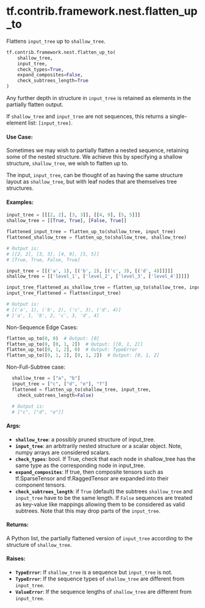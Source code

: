 <div itemscope itemtype="http://developers.google.com/ReferenceObject">
<meta itemprop="name" content="tf.contrib.framework.nest.flatten_up_to" />
<meta itemprop="path" content="Stable" />
</div>

# tf.contrib.framework.nest.flatten_up_to

Flattens `input_tree` up to `shallow_tree`.

``` python
tf.contrib.framework.nest.flatten_up_to(
    shallow_tree,
    input_tree,
    check_types=True,
    expand_composites=False,
    check_subtrees_length=True
)
```

<!-- Placeholder for "Used in" -->

Any further depth in structure in `input_tree` is retained as elements in the
partially flatten output.

If `shallow_tree` and `input_tree` are not sequences, this returns a
single-element list: `[input_tree]`.

#### Use Case:



Sometimes we may wish to partially flatten a nested sequence, retaining some
of the nested structure. We achieve this by specifying a shallow structure,
`shallow_tree`, we wish to flatten up to.

The input, `input_tree`, can be thought of as having the same structure layout
as `shallow_tree`, but with leaf nodes that are themselves tree structures.

#### Examples:



```python
input_tree = [[[2, 2], [3, 3]], [[4, 9], [5, 5]]]
shallow_tree = [[True, True], [False, True]]

flattened_input_tree = flatten_up_to(shallow_tree, input_tree)
flattened_shallow_tree = flatten_up_to(shallow_tree, shallow_tree)

# Output is:
# [[2, 2], [3, 3], [4, 9], [5, 5]]
# [True, True, False, True]
```

```python
input_tree = [[('a', 1), [('b', 2), [('c', 3), [('d', 4)]]]]]
shallow_tree = [['level_1', ['level_2', ['level_3', ['level_4']]]]]

input_tree_flattened_as_shallow_tree = flatten_up_to(shallow_tree, input_tree)
input_tree_flattened = flatten(input_tree)

# Output is:
# [('a', 1), ('b', 2), ('c', 3), ('d', 4)]
# ['a', 1, 'b', 2, 'c', 3, 'd', 4]
```

Non-Sequence Edge Cases:

```python
flatten_up_to(0, 0)  # Output: [0]
flatten_up_to(0, [0, 1, 2])  # Output: [[0, 1, 2]]
flatten_up_to([0, 1, 2], 0)  # Output: TypeError
flatten_up_to([0, 1, 2], [0, 1, 2])  # Output: [0, 1, 2]
```

Non-Full-Subtree case:

```python
  shallow_tree = ["a", "b"]
  input_tree = ["c", ["d", "e"], "f"]
  flattened = flatten_up_to(shallow_tree, input_tree,
    check_subtrees_length=False)

  # Output is:
  # ["c", ["d", "e"]]
```

#### Args:


* <b>`shallow_tree`</b>: a possibly pruned structure of input_tree.
* <b>`input_tree`</b>: an arbitrarily nested structure or a scalar object.
  Note, numpy arrays are considered scalars.
* <b>`check_types`</b>: bool. If True, check that each node in shallow_tree has the
  same type as the corresponding node in input_tree.
* <b>`expand_composites`</b>: If true, then composite tensors such as tf.SparseTensor
   and tf.RaggedTensor are expanded into their component tensors.
* <b>`check_subtrees_length`</b>: if `True` (default) the subtrees `shallow_tree` and
  `input_tree` have to be the same length. If `False` sequences are treated
  as key-value like mappings allowing them to be considered as valid
  subtrees. Note that this may drop parts of the `input_tree`.


#### Returns:

A Python list, the partially flattened version of `input_tree` according to
the structure of `shallow_tree`.



#### Raises:


* <b>`TypeError`</b>: If `shallow_tree` is a sequence but `input_tree` is not.
* <b>`TypeError`</b>: If the sequence types of `shallow_tree` are different from
  `input_tree`.
* <b>`ValueError`</b>: If the sequence lengths of `shallow_tree` are different from
  `input_tree`.